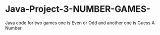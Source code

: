 # Java-Project-3-NUMBER-GAMES-
Java code for two games one is Even or Odd and another one is Guess A Number
